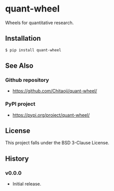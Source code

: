 # quant-wheel
Wheels for quantitative research.

## Installation
```sh
$ pip install quant-wheel
```

## See Also
### Github repository
* https://github.com/Chitaoji/quant-wheel/

### PyPI project
* https://pypi.org/project/quant-wheel/

## License
This project falls under the BSD 3-Clause License.

## History
### v0.0.0
* Initial release.
